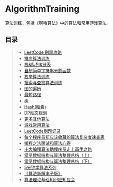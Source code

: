 # AlgorithmTraining
算法训练，包括《啊哈算法》中的算法和常用游戏算法。

## 目录  
>* [LeetCode 刷题攻略](https://github.com/youngyangyang04/leetcode-master)  
>* [排序算法训练](https://github.com/XINCGer/AlgorithmTraining/tree/master/sort)
>* [栈&队列&链表](https://github.com/XINCGer/AlgorithmTraining/tree/master/stack%26queue%26linklist)
>* [自制简单字符串分割函数](https://github.com/XINCGer/AlgorithmTraining/tree/master/StringSlipt)
>* [枚举算法训练](https://github.com/XINCGer/AlgorithmTraining/tree/master/enum)
>* [搜索与查找算法训练](https://github.com/XINCGer/AlgorithmTraining/tree/master/SearchTraining)
>* [图的遍历](https://github.com/XINCGer/AlgorithmTraining/tree/master/Graph_traversal)
>* [最短路径](https://github.com/XINCGer/AlgorithmTraining/tree/master/shortest_path)
>* [树](https://github.com/XINCGer/AlgorithmTraining/tree/master/tree)  
>* [Hash(哈希)](./hash)  
>* [DP动态规划](./DP)  
>* [更多其他算法](https://github.com/XINCGer/AlgorithmTraining/tree/master/Morepractices)  
>* [游戏常用算法](https://github.com/XINCGer/AlgorithmTraining/tree/master/GameAlgorithm)  
>* [LeetCode刷题记录](./leetcode)  
>* [每个程序员都应该收藏的算法复杂度速查表](https://linux.cn/article-7480-1.html)    
>* [编程之法面试和算法心得](./编程之法面试和算法心得)  
>* [十大编程算法助程序员走上高手之路](https://mp.weixin.qq.com/s?__biz=MjM5NTY1MjY0MQ==&mid=2650743220&idx=3&sn=bea9414d49d5e33681a64d408e7a6d0a&chksm=befeb4fa89893dec270235c17faeeb671b514f7c25f9e702c9800f38fce61d77eac735c60722&mpshare=1&scene=23&srcid=09209Jrcr5uDt20KP3OZ03W4#rd)  
>* [常见数据结构与算法整理总结（上）](https://mp.weixin.qq.com/s/oY6uZhEpK2EviC33RiotkA)  
>* [常见数据结构与算法整理总结（下）](https://mp.weixin.qq.com/s/hQ8VyMpgpMuTPC9ANDTqaQ)  
>* [5分钟学算法系列](./AlgorithmIn5Min)  
>* [《算法新解电子版》](https://github.com/liuxinyu95/AlgoXY)  
>* [算法理论基础知识应知应会](https://github.com/sladesha/Reflection_Summary)  
